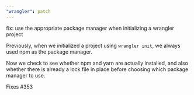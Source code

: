 ```yaml
---
"wrangler": patch
---
```


fix: use the appropriate package manager when initializing a wrangler project

Previously, when we initialized a project using `wrangler init`, we always used npm as the package manager.

Now we check to see whether npm and yarn are actually installed, and also whether there is already a lock file in place before choosing which package manager to use.

Fixes #353
